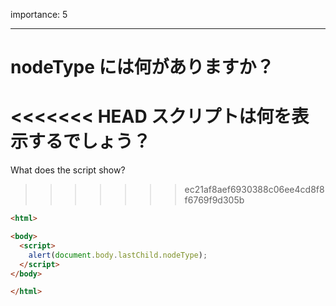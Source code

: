 importance: 5

---

# nodeType には何がありますか？

<<<<<<< HEAD
スクリプトは何を表示するでしょう？
=======
What does the script show?
>>>>>>> ec21af8aef6930388c06ee4cd8f8f6769f9d305b

```html
<html>

<body>
  <script>
    alert(document.body.lastChild.nodeType);
  </script>
</body>

</html>
```
